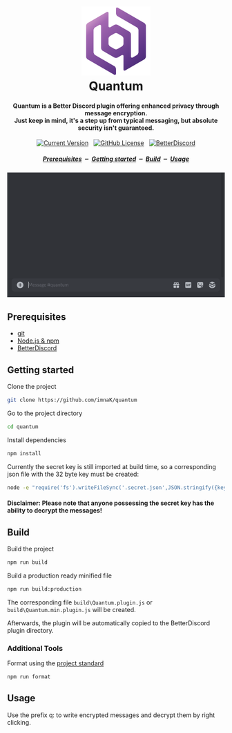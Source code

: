<h1 align="center">
  <img src="../assets/img/quantum-color.svg" alt="Quantum logo" width="160px">
<br>
  Quantum
</h1>

<h4 align="center">
  Quantum is a Better Discord plugin offering enhanced privacy through message encryption. <br>
  Just keep in mind, it's a step up from typical messaging, but absolute security isn't guaranteed.
</h4>

<p align="center">
    <a href="../../../releases/latest"><img alt="Current Version" src="https://img.shields.io/github/package-json/version/imnak/quantum"></a>
  &nbsp;
  <a href="../LICENSE"><img alt="GitHub License" src="https://img.shields.io/github/license/imnak/quantum"></a>
  &nbsp;
  <a href="https://betterdiscord.app/"><img alt="BetterDiscord" src="https://img.shields.io/badge/Better-Discord-gray?labelColor=%234C83E8"></a>
</p>

<h5 align="center">
  <a href="#prerequisites">Prerequisites</a>
  &nbsp;‒&nbsp;
  <a href="#getting-started">Getting started</a>
  &nbsp;‒&nbsp;
  <a href="#build">Build</a>
  &nbsp;‒&nbsp;
  <a href="#usage">Usage</a>
</h5>

<p align="center">
  <img src="../assets/img/quantum-usage.gif" alt="Usage GIF">
</p>

## Prerequisites

- [git](https://git-scm.com/downloads)
- [Node.js & npm](https://docs.npmjs.com/downloading-and-installing-node-js-and-npm)
- [BetterDiscord](https://betterdiscord.app)

## Getting started

Clone the project

```bash
git clone https://github.com/imnaK/quantum
```

Go to the project directory

```bash
cd quantum
```

Install dependencies

```bash
npm install
```

Currently the secret key is still imported at build time, so a corresponding json file with the 32 byte key must be created:

```bash
node -e "require('fs').writeFileSync('.secret.json',JSON.stringify({key:require('crypto').randomBytes(32).toString('hex')}));"
```

#### Disclaimer: Please note that anyone possessing the secret key has the ability to decrypt the messages!

## Build

Build the project

```bash
npm run build
```

Build a production ready minified file

```bash
npm run build:production
```

The corresponding file `build\Quantum.plugin.js` or `build\Quantum.min.plugin.js` will be created.

Afterwards, the plugin will be automatically copied to the BetterDiscord plugin directory.

### Additional Tools

Format using the [project standard](./.prettierrc)

```bash
npm run format
```

## Usage

Use the prefix q: to write encrypted messages and decrypt them by right clicking.
